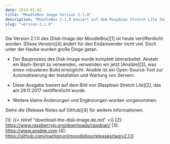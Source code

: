 ```yaml
---
date: 2018-01-02
title: "MoodleBox Image Version 2.1.0"
description: "MoodleBox 2.1.0 basiert auf dem Raspbian Stretch Lite Image vom 2017-11-29. Der Image-Building-Prozess wurde umgestaltet."
slug: "version-2.1.0"
---
```


Die Version 2.1.0 des [Disk-Image der MoodleBox][1] ist heute veröffentlicht worden. [Diese Version][4] ändert für den Endanwender nicht viel. Doch unter der Haube wurden große Dinge getan.

- Der Bauprozess des Disk-Image wurde komplett überarbeitet. Anstatt ein Bash-Skript zu verwenden, verwenden wir jetzt [Ansible][3], was einen robusteren Build ermöglicht. Ansible ist ein Open-Source-Tool zur Automatisierung der Installation und Wartung von Servern.

- Diese Ausgabe basiert auf dem Bild von [Raspbian Stretch Lite][2], das am 29.11.2017 veröffentlicht wurde.

- Weitere kleine Änderungen und Ergänzungen wurden vorgenommen.

Siehe die [Release Notes auf Github][4] für weitere Informationen.

 [1]: {{< relref "download-the-disk-image.de.md" >}}
 [2]: https://www.raspberrypi.org/downloads/raspbian/
 [3]: https://www.ansible.com
 [4]: https://github.com/martignoni/moodlebox/releases/tag/v2.1.0
